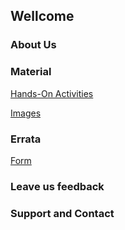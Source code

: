 ## Wellcome

### About Us


### Material

[Hands-On Activities](https://github.com/advancedpythonprogramming/hands-on-activities)

[Images]()

### Errata
[Form](https://goo.gl/forms/58GgTgbMAg6Dvpdr1)

### Leave us feedback

### Support and Contact
